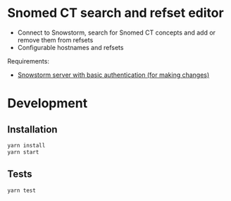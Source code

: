 # Snomed CT search and refset editor

- Connect to Snowstorm, search for Snomed CT concepts and add or remove them from refsets
- Configurable hostnames and refsets

Requirements:

- [Snowstorm server with basic authentication (for making changes)](docs/snowstorm.md)

# Development

## Installation

```bash
yarn install
yarn start
```

## Tests

```bash
yarn test
```

